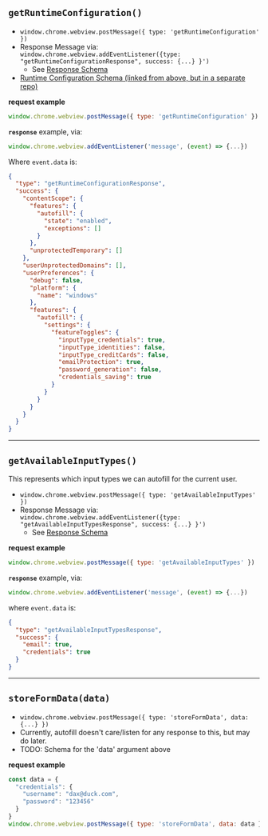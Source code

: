 ## `getRuntimeConfiguration()`

- `window.chrome.webview.postMessage({ type: 'getRuntimeConfiguration' })`
- Response Message via: `window.chrome.webview.addEventListener({type: "getRuntimeConfigurationResponse", success: {...} }')`
  - See [Response Schema](../src/schema/response.getRuntimeConfiguration.schema.json)
- [Runtime Configuration Schema (linked from above, but in a separate repo)](https://github.com/duckduckgo/content-scope-scripts/blob/shane/unify-config/src/schema/runtime-configuration.schema.json)

**request example**

```js
window.chrome.webview.postMessage({ type: 'getRuntimeConfiguration' })
```

**`response`** example, via:

```js
window.chrome.webview.addEventListener('message', (event) => {...})
```

Where `event.data` is:

```json
{
  "type": "getRuntimeConfigurationResponse",
  "success": {
    "contentScope": {
      "features": {
        "autofill": {
          "state": "enabled",
          "exceptions": []
        }
      },
      "unprotectedTemporary": []
    },
    "userUnprotectedDomains": [],
    "userPreferences": {
      "debug": false,
      "platform": {
        "name": "windows"
      },
      "features": {
        "autofill": {
          "settings": {
            "featureToggles": {
              "inputType_credentials": true,
              "inputType_identities": false,
              "inputType_creditCards": false,
              "emailProtection": true,
              "password_generation": false,
              "credentials_saving": true
            }
          }
        }
      }
    }
  }
}
```

--- 

## `getAvailableInputTypes()`

This represents which input types we can autofill for the current user.

- `window.chrome.webview.postMessage({ type: 'getAvailableInputTypes' })`
- Response Message via: `window.chrome.webview.addEventListener({type: "getAvailableInputTypesResponse", success: {...} }')`
  - See [Response Schema](../src/schema/response.getAvailableInputTypes.schema.json)

**request example**

```js
window.chrome.webview.postMessage({ type: 'getAvailableInputTypes' })
```

**`response`** example, via: 

```js
window.chrome.webview.addEventListener('message', (event) => {...})
```

where `event.data` is:

```json
{
  "type": "getAvailableInputTypesResponse",
  "success": {
    "email": true,
    "credentials": true
  }
}
```

---

## `storeFormData(data)`

- `window.chrome.webview.postMessage({ type: 'storeFormData', data: {...} })` 
- Currently, autofill doesn't care/listen for any response to this, but may do later.
- TODO: Schema for the 'data' argument above

**request example**

```js
const data = {
  "credentials": {
    "username": "dax@duck.com",
    "password": "123456"
  }
}
window.chrome.webview.postMessage({ type: 'storeFormData', data: data })
```
